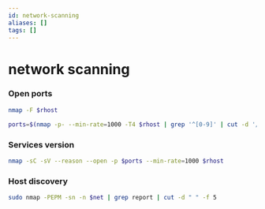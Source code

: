 ```yaml
---
id: network-scanning
aliases: []
tags: []
---
```


# network scanning

### Open ports

```bash
nmap -F $rhost
```

```bash
ports=$(nmap -p- --min-rate=1000 -T4 $rhost | grep '^[0-9]' | cut -d '/' -f 1 | tr '\n' ',' | sed s/,$//)
```

### Services version

```bash
nmap -sC -sV --reason --open -p $ports --min-rate=1000 $rhost
```

### Host discovery

```bash
sudo nmap -PEPM -sn -n $net | grep report | cut -d " " -f 5
```

